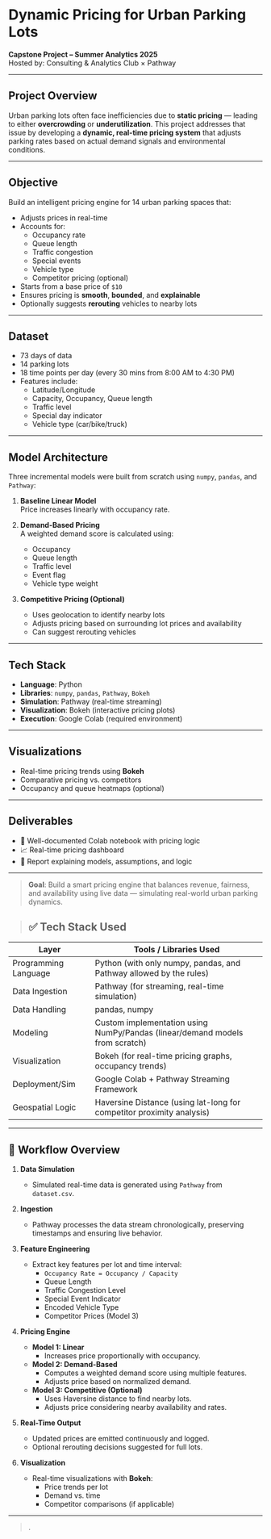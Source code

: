 #  Dynamic Pricing for Urban Parking Lots

**Capstone Project – Summer Analytics 2025**  
Hosted by: Consulting & Analytics Club × Pathway

---

##  Project Overview

Urban parking lots often face inefficiencies due to **static pricing** — leading to either **overcrowding** or **underutilization**. This project addresses that issue by developing a **dynamic, real-time pricing system** that adjusts parking rates based on actual demand signals and environmental conditions.

---

##  Objective

Build an intelligent pricing engine for 14 urban parking spaces that:

- Adjusts prices in real-time
- Accounts for:
  - Occupancy rate
  - Queue length
  - Traffic congestion
  - Special events
  - Vehicle type
  - Competitor pricing (optional)
- Starts from a base price of `$10`
- Ensures pricing is **smooth**, **bounded**, and **explainable**
- Optionally suggests **rerouting** vehicles to nearby lots

---

##  Dataset

- 73 days of data
- 14 parking lots
- 18 time points per day (every 30 mins from 8:00 AM to 4:30 PM)
- Features include:
  - Latitude/Longitude
  - Capacity, Occupancy, Queue length
  - Traffic level
  - Special day indicator
  - Vehicle type (car/bike/truck)

---

##  Model Architecture

Three incremental models were built from scratch using `numpy`, `pandas`, and `Pathway`:

1. **Baseline Linear Model**  
   Price increases linearly with occupancy rate.

2. **Demand-Based Pricing**  
   A weighted demand score is calculated using:
   - Occupancy
   - Queue length
   - Traffic level
   - Event flag
   - Vehicle type weight

3. **Competitive Pricing (Optional)**  
   - Uses geolocation to identify nearby lots
   - Adjusts pricing based on surrounding lot prices and availability
   - Can suggest rerouting vehicles

---

##  Tech Stack

- **Language**: Python
- **Libraries**: `numpy`, `pandas`, `Pathway`, `Bokeh`
- **Simulation**: Pathway (real-time streaming)
- **Visualization**: Bokeh (interactive pricing plots)
- **Execution**: Google Colab (required environment)

---

##  Visualizations

- Real-time pricing trends using **Bokeh**
- Comparative pricing vs. competitors
- Occupancy and queue heatmaps (optional)

---

##  Deliverables

- 🧾 Well-documented Colab notebook with pricing logic
- 📈 Real-time pricing dashboard
- 📄 Report explaining models, assumptions, and logic

---

>  **Goal**: Build a smart pricing engine that balances revenue, fairness, and availability using live data — simulating real-world urban parking dynamics.


> ## ✅ Tech Stack Used

| Layer              | Tools / Libraries Used                                                                 |
|--------------------|----------------------------------------------------------------------------------------|
| Programming Language | Python (with only numpy, pandas, and Pathway allowed by the rules)             |
| Data Ingestion      | Pathway (for streaming, real-time simulation)                                         |
| Data Handling       | pandas, numpy                                                                      |
| Modeling            | Custom implementation using NumPy/Pandas (linear/demand models from scratch)         |
| Visualization       | Bokeh (for real-time pricing graphs, occupancy trends)                                |
| Deployment/Sim      | Google Colab + Pathway Streaming Framework                                            |
| Geospatial Logic    | Haversine Distance (using lat-long for competitor proximity analysis)                |


---

## 🔄 Workflow Overview

1. **Data Simulation**
   - Simulated real-time data is generated using `Pathway` from `dataset.csv`.

2. **Ingestion**
   - Pathway processes the data stream chronologically, preserving timestamps and ensuring live behavior.

3. **Feature Engineering**
   - Extract key features per lot and time interval:
     - `Occupancy Rate = Occupancy / Capacity`
     - Queue Length
     - Traffic Congestion Level
     - Special Event Indicator
     - Encoded Vehicle Type
     - Competitor Prices (Model 3)

4. **Pricing Engine**
   - **Model 1: Linear**
     - Increases price proportionally with occupancy.
   - **Model 2: Demand-Based**
     - Computes a weighted demand score using multiple features.
     - Adjusts price based on normalized demand.
   - **Model 3: Competitive (Optional)**
     - Uses Haversine distance to find nearby lots.
     - Adjusts price considering nearby availability and rates.

5. **Real-Time Output**
   - Updated prices are emitted continuously and logged.
   - Optional rerouting decisions suggested for full lots.

6. **Visualization**
   - Real-time visualizations with **Bokeh**:
     - Price trends per lot
     - Demand vs. time
     - Competitor comparisons (if applicable)

---

> .




